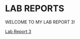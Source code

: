 # LAB REPORTS
WELCOME TO MY LAB REPORT 3!

[Lab Report 3](https://maynhile13105.github.io/Lab_Report_3/Lab-Report-3)

